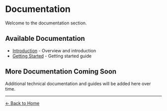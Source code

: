 # Documentation

Welcome to the documentation section.

## Available Documentation

- [Introduction](introduction.md) - Overview and introduction
- [Getting Started](getting-started.md) - Getting started guide

## More Documentation Coming Soon

Additional technical documentation and guides will be added here over time.

---

[← Back to Home](../index.md)
